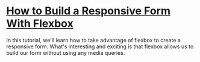 # [How to Build a Responsive Form With Flexbox](https://webdesign.tutsplus.com/tutorials/building-responsive-forms-with-flexbox--cms-26767)

In this tutorial, we'll learn how to take advantage of flexbox to create a responsive form. What's interesting and exciting is that flexbox allows us to build our form without using any media queries.
